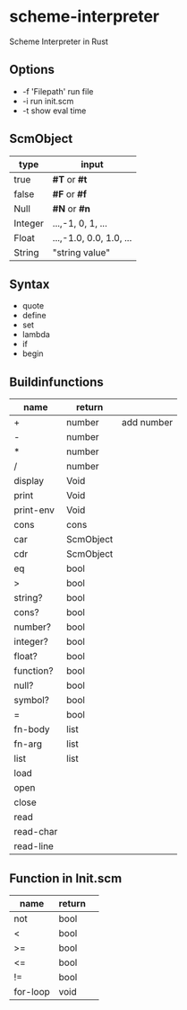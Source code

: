 # scheme-interpreter

Scheme Interpreter in Rust

## Options

- -f 'Filepath' run file
- -i run init.scm
- -t show eval time

## ScmObject

| type    | input                   |
| ------- | ----------------------- |
| true    | **#T** or **#t**        |
| false   | **#F** or **#f**        |
| Null    | **#N** or **#n**        |
| Integer | ...,-1, 0, 1, ...       |
| Float   | ...,-1.0, 0.0, 1.0, ... |
| String  | "string value"          |

## Syntax

- quote
- define
- set
- lambda
- if
- begin

## Buildinfunctions

| name      | return    |            |
| --------- | --------- | ---------- |
| \+        | number    | add number |
| \-        | number    |            |
| \*        | number    |            |
| /         | number    |            |
| display   | Void      |            |
| print     | Void      |            |
| print-env | Void      |            |
| cons      | cons      |            |
| car       | ScmObject |            |
| cdr       | ScmObject |            |
| eq        | bool      |            |
| \>        | bool      |            |
| string?   | bool      |            |
| cons?     | bool      |            |
| number?   | bool      |            |
| integer?  | bool      |            |
| float?    | bool      |            |
| function? | bool      |            |
| null?     | bool      |            |
| symbol?   | bool      |            |
| =         | bool      |            |
| fn-body   | list      |            |
| fn-arg    | list      |            |
| list      | list      |            |
| load      |           |            |
| open      |           |            |
| close     |           |            |
| read      |           |            |
| read-char |           |            |
| read-line |           |            |

## Function in Init.scm

| name     | return |     |
| -------- | ------ | --- |
| not      | bool   |     |
| <        | bool   |     |
| >=       | bool   |     |
| <=       | bool   |     |
| !=       | bool   |     |
| for-loop | void   |     |
